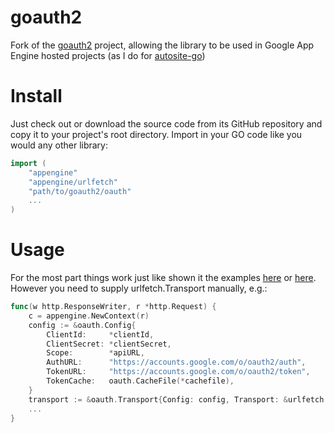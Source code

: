 # goauth2

Fork of the [goauth2](http://code.google.com/p/goauth2) project, allowing the library to be used in Google App Engine hosted projects (as I do for [autosite-go](http://github.com/paceline/autosite-go))

# Install
Just check out or download the source code from its GitHub repository and copy it to your project's root directory. Import in your GO code like you would any other library:
```Go
import (
    "appengine"
    "appengine/urlfetch"
    "path/to/goauth2/oauth"
    ...
)
```

# Usage
For the most part things work just like shown it the examples [here](http://code.google.com/p/goauth2/source/browse/oauth/example/oauthreq.go) or [here](https://gist.github.com/border/3579615). However you need to supply urlfetch.Transport manually, e.g.:
```Go
func(w http.ResponseWriter, r *http.Request) {
    c = appengine.NewContext(r)
    config := &oauth.Config{
        ClientId:     *clientId,
        ClientSecret: *clientSecret,
        Scope:        *apiURL,
        AuthURL:      "https://accounts.google.com/o/oauth2/auth",
        TokenURL:     "https://accounts.google.com/o/oauth2/token",
        TokenCache:   oauth.CacheFile(*cachefile),
	}
	transport := &oauth.Transport{Config: config, Transport: &urlfetch.Transport{Context: c}}
	...
}
```
